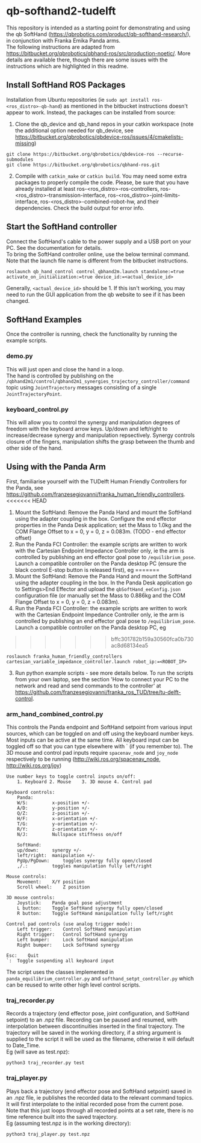 # qb-softhand2-tudelft

This repository is intended as a starting point for demonstrating and using the qb SoftHand (https://qbrobotics.com/product/qb-softhand-research/), in conjunction with Franka Emika Panda arms. \
The following instructions are adapted from https://bitbucket.org/qbrobotics/qbhand-ros/src/production-noetic/. More details are available there, though  there are some issues with the instructions which are highlighted in this readme. 
## Install SoftHand ROS Packages
Installation from Ubuntu repositories (ie `sudo apt install ros-<ros_distro>-qb-hand`) as mentioned in the bitbucket instructions doesn't appear to work. Instead, the packages can be installed from source:
1. Clone the qb_device and qb_hand repos in your catkin workspace (note the additional option needed for qb_device, see https://bitbucket.org/qbrobotics/qbdevice-ros/issues/4/cmakelists-missing)
```
git clone https://bitbucket.org/qbrobotics/qbdevice-ros --recurse-submodules
git clone https://bitbucket.org/qbrobotics/qbhand-ros.git
```
2. Compile with `catkin_make` or `catkin build`. You may need some extra packages to properly compile the code. Please, be sure that you have already installed at least ros-<ros_distro>-ros-controllers, ros-<ros_distro>-transmission-interface, ros-<ros_distro>-joint-limits-interface, ros-<ros_distro>-combined-robot-hw, and their dependencies. Check the build output for error info.

## Start the SoftHand controller
Connect the SoftHand's cable to the power supply and a USB port on your PC. See the documentation for details. \
To bring the SoftHand controller online, use the below terminal command. Note that the launch file name is different from the bitbucket instructions.
```
roslaunch qb_hand_control control_qbhand2m.launch standalone:=true activate_on_initialization:=true device_id:=<actual_device_id>
```
Generally, `<actual_device_id>` should be 1. If this isn't working, you may need to run the GUI application from the qb website to see if it has been changed.

## SoftHand Examples
Once the controller is running, check the functionality by running the example scripts.
### demo.py
This will just open and close the hand in a loop. \
The hand is controlled by publishing on the `/qbhand2m1/control/qbhand2m1_synergies_trajectory_controller/command` topic using `JointTrajectory` messages consisting of a single `JointTrajectoryPoint`.
### keyboard_control.py
This will allow you to control the synergy and manipulation degrees of freedom with the keyboard arrow keys. Up/down and left/right to increase/decrease synergy and manipulation repsectively. Synergy controls closure of the fingers, manipulation shifts the grasp between the thumb and other side of the hand.

## Using with the Panda Arm
First, familiarise yourself with the TUDelft Human Friendly Controllers for the Panda, see https://github.com/franzesegiovanni/franka_human_friendly_controllers. 
<<<<<<< HEAD
1. Mount the SoftHand: Remove the Panda Hand and mount the SoftHand using the adapter coupling in the box. Configure the end effector properties in the Panda Desk application; set the Mass to 1.0kg and the COM Flange Offset to x = 0, y = 0, z = 0.083m. (TODO - end effector offset)
2. Run the Panda FCI Controller: the example scripts are written to work with the Cartesian Endpoint Impedance Controller only, ie the arm is controlled by publishing an end effector goal pose to `/equilibrium_pose`. Launch a compatible controller on the Panda desktop PC (ensure the black control E-stop button is released first), eg
=======
1. Mount the SoftHand: Remove the Panda Hand and mount the SoftHand using the adapter coupling in the box. In the Panda Desk application go to Settings>End Effector and upload the `qbSoftHand_eeConfig.json` configuration file (or manually set the Mass to 0.886kg and the COM Flange Offset to x = 0, y = 0, z = 0.083m).
2. Run the Panda FCI Controller: the example scripts are written to work with the Cartesian Endpoint Impedance Controller only, ie the arm is controlled by publishing an end effector goal pose to `/equilibrium_pose`. Launch a compatible controller on the Panda desktop PC, eg
>>>>>>> bffc301782b159a30560fca0b730ac8d68134ea5
```
roslaunch franka_human_friendly_controllers cartesian_variable_impedance_controller.launch robot_ip:=<ROBOT_IP>
```
3. Run python example scripts - see more details below. To run the scripts from your own laptop, see the section 'How to connect your PC to the network and read and send commands to the controller' at https://github.com/franzesegiovanni/franka_ros_TUD/tree/tu-delft-control. 

### arm_hand_combined_control.py
This controls the Panda endpoint and SoftHand setpoint from various input sources, which can be toggled on and off using the keyboard number keys. Most inputs can be active at the same time. All keyboard input can be toggled off so that you can type elsewhere with \` (if you remember to). The 3D mouse and control pad inputs require `spacenav_node` and `joy_node` respectively to be running (http://wiki.ros.org/spacenav_node, http://wiki.ros.org/joy)
```
Use number keys to toggle control inputs on/off:
	1. Keyboard	2. Mouse	3. 3D mouse	4. Control pad

Keyboard controls:
	Panda:
	W/S:		 x-position +/-
	A/D:		 y-position +/-
	Q/Z:		 z-position +/-
	H/F:		 x-orientation +/-
	T/G:		 y-orientation +/-
	R/Y:		 z-orientation +/-
	N/J:		 Nullspace stiffness on/off

	SoftHand:
	up/down:	 synergy +/-
	left/right:	 manipulation +/-
	PgUp/PgDown:	 toggles synergy fully open/closed
	,/.:		 toggles manipulation fully left/right

Mouse controls:
	Movement:	 X/Y position
	Scroll wheel: 	 Z position

3D mouse controls:
	Joystick:	 Panda goal pose adjustment
	L button:	 Toggle SoftHand synergy fully open/closed
	R button:	 Toggle SoftHand manipulation fully left/right

Control pad controls (use analog trigger mode):
	Left trigger:	 Control SoftHand manipulation
	Right trigger:	 Control SoftHand synergy
	Left bumper:	 Lock SoftHand manipulation
	Right bumper:	 Lock SoftHand synergy

Esc:	Quit
`:	Toggle suspending all keyboard input
```
The script uses the classes implemented in `panda_equilibrium_controller.py` and `softhand_setpt_controller.py` which can be reused to write other high level control scripts.
### traj_recorder.py
Records a trajectory (end effector pose, joint configuration, and SoftHand setpoint) to an .npz file. Recording can be paused and resumed, with interpolation between discontinuities inserted in the final trajectory. The trajectory will be saved in the working directory, if a string argument is supplied to the script it will be used as the filename, otherwise it will default to Date_Time. \
Eg (will save as test.npz):
```
python3 traj_recorder.py test
```
### traj_player.py
Plays back a trajectory (end effector pose and SoftHand setpoint) saved in an .npz file, ie publishes the recorded data to the relevant command topics. It will first interpolate to the initial recorded pose from the current pose. Note that this just loops through all recorded points at a set rate, there is no time reference built into the saved trajectory. \
Eg (assuming test.npz is in the working directory):
```
python3 traj_player.py test.npz
```
